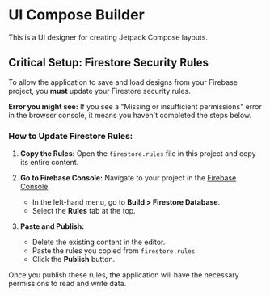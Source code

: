 # UI Compose Builder

This is a UI designer for creating Jetpack Compose layouts.

## **Critical Setup: Firestore Security Rules**

To allow the application to save and load designs from your Firebase project, you **must** update your Firestore security rules.

**Error you might see:** If you see a "Missing or insufficient permissions" error in the browser console, it means you haven't completed the steps below.

### How to Update Firestore Rules:

1.  **Copy the Rules:** Open the `firestore.rules` file in this project and copy its entire content.

2.  **Go to Firebase Console:** Navigate to your project in the [Firebase Console](https://console.firebase.google.com/).
    *   In the left-hand menu, go to **Build > Firestore Database**.
    *   Select the **Rules** tab at the top.

3.  **Paste and Publish:**
    *   Delete the existing content in the editor.
    *   Paste the rules you copied from `firestore.rules`.
    *   Click the **Publish** button.

Once you publish these rules, the application will have the necessary permissions to read and write data.

